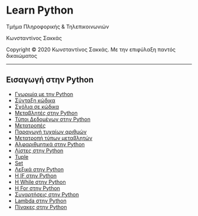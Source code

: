 <html>
<head>

</head>
<body>
<h1> Learn Python</h1>
<p> Τμήμα Πληροφορικής & Τηλεπικοινωνιών </p>
<p> Κωνσταντίνος Σακκάς</p>
<p>Copyright © 2020 Κωνσταντίνος Σακκάς. Με την επιφύλαξη παντός δικαιώματος</p>
<hr>
<h2>Εισαγωγή στην Python</h2>
<ul>
<li><a href="https://github.com/ksakkas/Learn-Python/blob/master/greek/intr_synt.py">Γνωριμία με την Python</a></li> 
<li><a href="https://github.com/ksakkas/Learn-Python/blob/master/greek/syntax.py">Σύνταξη κώδικα</a></li> 
<li><a href="https://github.com/ksakkas/Learn-Python/blob/master/greek/comment.py">Σχόλια σε κώδικα</a></li> 
<li><a href="https://github.com/ksakkas/Learn-Python/blob/master/greek/var.py">Μεταβλητές στην Python</a></li> 
<li><a href="https://github.com/ksakkas/Learn-Python/blob/master/greek/datatype.py">Τύποι Δεδομένων στην Python</a></li> 
<li><a href="https://github.com/ksakkas/Learn-Python/blob/master/greek/convert_num.py">Μετατροπές</a></li> 
<li><a href="https://github.com/ksakkas/Learn-Python/blob/master/greek/randomt.py">Παραγωγή τυχαίων αριθμών</a></li> 
<li><a href="https://github.com/ksakkas/Learn-Python/blob/master/greek/casting.py">Μετατροπή τύπων μεταβλητών </a></li> 
<li><a href="https://github.com/ksakkas/Learn-Python/blob/master/greek/strings.py">Αλφαριθμητικά στην Python</a></li> 
<li><a href="https://github.com/ksakkas/Learn-Python/blob/master/greek/lists.py">Λίστες στην Python</a></li> 
<li><a href="https://github.com/ksakkas/Learn-Python/blob/master/greek/tuple.py">Tuple</a></li> 
<li><a href="https://github.com/ksakkas/Learn-Python/blob/master/greek/set.py">Set</a></li> 
<li><a href="https://github.com/ksakkas/Learn-Python/blob/master/greek/dictionary.py">Λεξικά στην Python</a></li> 
<li><a href="https://github.com/ksakkas/Learn-Python/blob/master/greek/if_else.py">Η IF στην Python</a></li> 
<li><a href="https://github.com/ksakkas/Learn-Python/blob/master/greek/while.py">Η While στην Python</a></li> 
<li><a href="https://github.com/ksakkas/Learn-Python/blob/master/greek/for.py">Η For στην Python</a></li> 
<li><a href="https://github.com/ksakkas/Learn-Python/blob/master/greek/funct.py">Συναρτήσεις στην Python</a></li> 
<li><a href="https://github.com/ksakkas/Learn-Python/blob/master/greek/lambda.py">Lambda στην Python</a></li> 
<li><a href="https://github.com/ksakkas/Learn-Python/blob/master/greek/array.py">Πίνακες στην Python</a></li> 






</ul>
 

</body>
</html>
